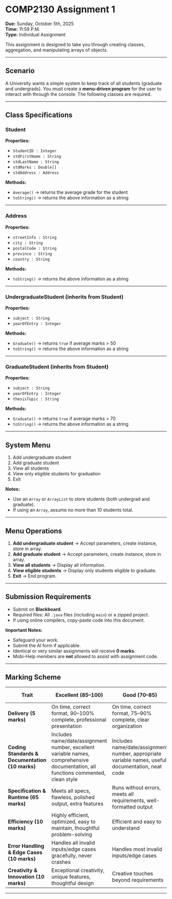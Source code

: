 # COMP2130 Assignment 1

**Due:** Sunday, October 5th, 2025  
**Time:** 11:59 P.M.  
**Type:** Individual Assignment  

This assignment is designed to take you through creating classes, aggregation, and manipulating arrays of objects.

---

## Scenario
A University wants a simple system to keep track of all students (graduate and undergrads). You must create a **menu-driven program** for the user to interact with through the console. The following classes are required.

---

## Class Specifications

### Student
**Properties:**
- `StudentID : Integer`
- `stdFirstName : String`
- `stdLastName : String`
- `stdMarks : Double[]`
- `stdAddress : Address`

**Methods:**
- `Average()` → returns the average grade for the student  
- `toString()` → returns the above information as a string  

---

### Address
**Properties:**
- `streetInfo : String`
- `city : String`
- `postalCode : String`
- `province : String`
- `country : String`

**Methods:**
- `toString()` → returns the above information as a string  

---

### UndergraduateStudent (inherits from Student)
**Properties:**
- `subject : String`
- `yearOfEntry : Integer`

**Methods:**
- `Graduate()` → returns `true` if average marks > 50  
- `toString()` → returns the above information as a string  

---

### GraduateStudent (inherits from Student)
**Properties:**
- `subject : String`
- `yearOfEntry : Integer`
- `thesisTopic : String`

**Methods:**
- `Graduate()` → returns `true` if average marks > 70  
- `toString()` → returns the above information as a string  

---

## System Menu
1. Add undergraduate student  
2. Add graduate student  
3. View all students  
4. View only eligible students for graduation  
5. Exit  

**Notes:**
- Use an `Array` or `ArrayList` to store students (both undergrad and graduate).  
- If using an `Array`, assume no more than 10 students total.  

---

## Menu Operations
1. **Add undergraduate student** → Accept parameters, create instance, store in array.  
2. **Add graduate student** → Accept parameters, create instance, store in array.  
3. **View all students** → Display all information.  
4. **View eligible students** → Display only students eligible to graduate.  
5. **Exit** → End program.  

---

## Submission Requirements
- Submit on **Blackboard**.  
- Required files: All `.java` files (including `main`) or a zipped project.  
- If using online compilers, copy-paste code into this document.  

**Important Notes:**
- Safeguard your work.  
- Submit the AI form if applicable.  
- Identical or very similar assignments will receive **0 marks**.  
- Mobi-Help members are **not** allowed to assist with assignment code.  

---

## Marking Scheme

| Trait                          | Excellent (85–100) | Good (70–85) | Satisfactory (50–70) | Unsatisfactory (<50) |
|--------------------------------|--------------------|--------------|-----------------------|-----------------------|
| **Delivery (5 marks)**         | On time, correct format, 90–100% complete, professional presentation | On time, correct format, 75–90% complete, clear organization | On time, correct format, 70–80% complete | Late/wrong format, <70% complete |
| **Coding Standards & Documentation (10 marks)** | Includes name/date/assignment number, excellent variable names, comprehensive documentation, all functions commented, clean style | Includes name/date/assignment number, appropriate variable names, useful documentation, neat code | Includes name/date/assignment number, vague/global names, basic documentation, limited comments | No name/description, poor variable names, little/no documentation |
| **Specification & Runtime (65 marks)** | Meets all specs, flawless, polished output, extra features | Runs without errors, meets all requirements, well-formatted output | Runs without errors, meets basic requirements, minimal formatting | Fails to run, few/no requirements met, poor output |
| **Efficiency (10 marks)**      | Highly efficient, optimized, easy to maintain, thoughtful problem-solving | Efficient and easy to understand | Understandable but inefficient | Confusing, inefficient, hard to maintain |
| **Error Handling & Edge Cases (10 marks)** | Handles all invalid inputs/edge cases gracefully, never crashes | Handles most invalid inputs/edge cases | Handles some invalid inputs, may crash | Crashes on invalid input, no error handling |
| **Creativity & Innovation (10 marks)** | Exceptional creativity, unique features, thoughtful design | Creative touches beyond requirements | Some evidence of creativity | No creativity, strictly follows instructions |

---

